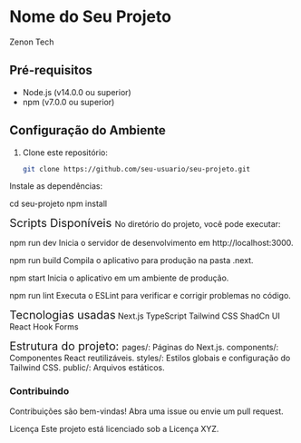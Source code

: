 # Nome do Seu Projeto

Zenon Tech

## Pré-requisitos

- Node.js (v14.0.0 ou superior)
- npm (v7.0.0 ou superior)

## Configuração do Ambiente

1. Clone este repositório:

   ```bash
   git clone https://github.com/seu-usuario/seu-projeto.git

Instale as dependências:

cd seu-projeto
npm install


<span style="font-size: 20px;">Scripts Disponíveis </span>
No diretório do projeto, você pode executar: 

npm run dev
Inicia o servidor de desenvolvimento em http://localhost:3000.

npm run build
Compila o aplicativo para produção na pasta .next.

npm start
Inicia o aplicativo em um ambiente de produção.

npm run lint
Executa o ESLint para verificar e corrigir problemas no código.

<span style="font-size: 20px;">Tecnologias usadas</span>
Next.js
TypeScript
Tailwind CSS
ShadCn UI
React Hook Forms

<span style="font-size: 20px;">Estrutura do projeto: </span>
pages/: Páginas do Next.js.
components/: Componentes React reutilizáveis.
styles/: Estilos globais e configuração do Tailwind CSS.
public/: Arquivos estáticos.

### Contribuindo
Contribuições são bem-vindas! Abra uma issue ou envie um pull request.

Licença
Este projeto está licenciado sob a Licença XYZ.